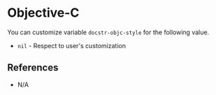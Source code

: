 # Objective-C

You can customize variable `docstr-objc-style` for the following value.

* `nil` - Respect to user's customization

## References

* N/A
